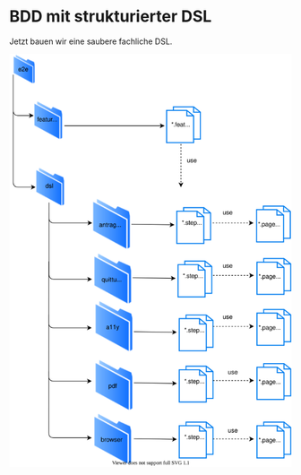 # BDD mit strukturierter DSL

Jetzt bauen wir eine saubere fachliche DSL. 

!["Erste Grundstruktur DSL"](figures/e2eFirstFolderStructureDSL.svg)